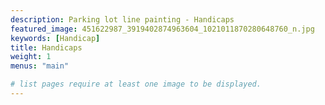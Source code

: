```yaml
---
description: Parking lot line painting - Handicaps
featured_image: 451622987_3919402874963604_1021011870280648760_n.jpg
keywords: [Handicap]
title: Handicaps
weight: 1
menus: "main"

# list pages require at least one image to be displayed.
---
```

